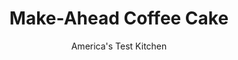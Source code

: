 ---
layout: ../../layouts/MarkdownPostLayout.astro
title: Make-Ahead Coffee Cake
author: America's Test Kitchen
pubDate: 2023-03-15
description: "Wouldn’t it be great to have homemade coffee cake at a moment’s notice? But making our own mix turned out to be a bit of a puzzle."
image_url: https://res.cloudinary.com/hksqkdlah/image/upload/ar_1:1,c_fill,dpr_2.0,f_auto,fl_lossy.progressive.strip_profile,g_faces:auto,q_auto:low,w_344/10186_sfs-coffeecake-16
tags: ["Desserts or Baked Goods","American","Breakfast & Brunch"]
calories: 
protein: 
carbohydrates: 
fats: 
fiber: 
ingredients: ["3 3/4 cups, Make-Ahead Coffee Cake Mix","3/4 cup warm, milk (about 110 degrees)","2 , large eggs","1 1/3 cups, Make-Ahead Streusel Mix"]
serves: 
time: "1 hour, plus 45 minutes cooling"
instructions: ["Adjust oven rack to middle position and heat oven to 325 degrees. Grease 9-inch round cake pan, line bottom with parchment paper, grease parchment, and flour pan. Using stand mixer fitted with paddle, beat prepared cake mix, milk, and eggs on low speed until combined, about 1 minute. Increase speed to medium-high and beat until mixture is completely smooth, about 3 minutes. Scrape batter into prepared pan, top with streusel, and bake until toothpick inserted in center comes out clean, 40 to 45 minutes, rotating pan halfway through baking. Cool cake in pan on wire rack for 15 minutes. Invert cake onto large plate (cake will be streusel side down). Remove pan; place wire rack on top of cake; and reinvert cake, streusel side up. Cool for 30 minutes and serve."]
nutrition: undefined
notes: "To heat the milk, pour it into a glass measuring cup and microwave until steaming and warm to the touch, about 1 minute."
---